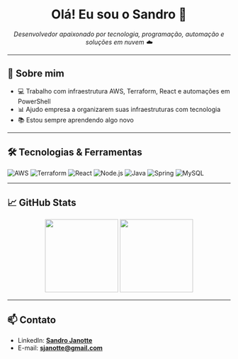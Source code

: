 <h1 align="center">Olá! Eu sou o Sandro 👋</h1>

<p align="center">
  <em>Desenvolvedor apaixonado por tecnologia, programação, automação e soluções em nuvem ☁️</em>
</p>

---

## 🚀 Sobre mim

- 💻 Trabalho com infraestrutura AWS, Terraform, React e automações em PowerShell
- 📊 Ajudo empresa a organizarem suas infraestruturas com tecnologia
- 📚 Estou sempre aprendendo algo novo

---

## 🛠️ Tecnologias & Ferramentas

![AWS](https://img.shields.io/badge/AWS-232F3E?style=for-the-badge&logo=amazon-aws&logoColor=white)
![Terraform](https://img.shields.io/badge/Terraform-7B42BC?style=for-the-badge&logo=terraform&logoColor=white)
![React](https://img.shields.io/badge/React-20232A?style=for-the-badge&logo=react&logoColor=61DAFB)
![Node.js](https://img.shields.io/badge/Node.js-339933?style=for-the-badge&logo=nodedotjs&logoColor=white)
![Java](https://img.shields.io/badge/Java-ED8B00?style=for-the-badge&logo=openjdk&logoColor=white)
![Spring](https://img.shields.io/badge/Spring-6DB33F?style=for-the-badge&logo=spring&logoColor=white)
![MySQL](https://img.shields.io/badge/MySQL-4479A1?style=for-the-badge&logo=mysql&logoColor=white)

---

## 📈 GitHub Stats

<p align="center">
  <img src="https://github-readme-stats.vercel.app/api?username=janotte&show_icons=true&theme=dark" height="165">
  <img src="https://github-readme-stats.vercel.app/api/top-langs/?username=sandrojanotte&layout=compact&theme=dark" height="165">
</p>

---

## 📫 Contato

- LinkedIn: **[Sandro Janotte](https://www.linkedin.com/in/sandro-andr%C3%A9-janotte-2b022450/)**
- E-mail: **sjanotte@gmail.com**
